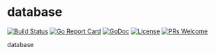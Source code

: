 # database

[![Build Status](https://api.travis-ci.org/nortonlifelock/database.svg?branch=master)](https://travis-ci.org/nortonlifelock/database)
[![Go Report Card](https://goreportcard.com/badge/github.com/nortonlifelock/database)](https://goreportcard.com/report/github.com/nortonlifelock/database)
[![GoDoc](https://godoc.org/github.com/nortonlifelock/database?status.svg)](https://godoc.org/github.com/nortonlifelock/database)
[![License](https://img.shields.io/badge/License-Apache%202.0-blue.svg)](https://opensource.org/licenses/Apache-2.0) [![PRs Welcome](https://img.shields.io/badge/PRs-welcome-brightgreen.svg)](http://makeapullrequest.com)

database
